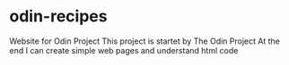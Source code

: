# odin-recipes
Website for Odin Project
This project is startet by The Odin Project
At the end I can create simple web pages and understand html code